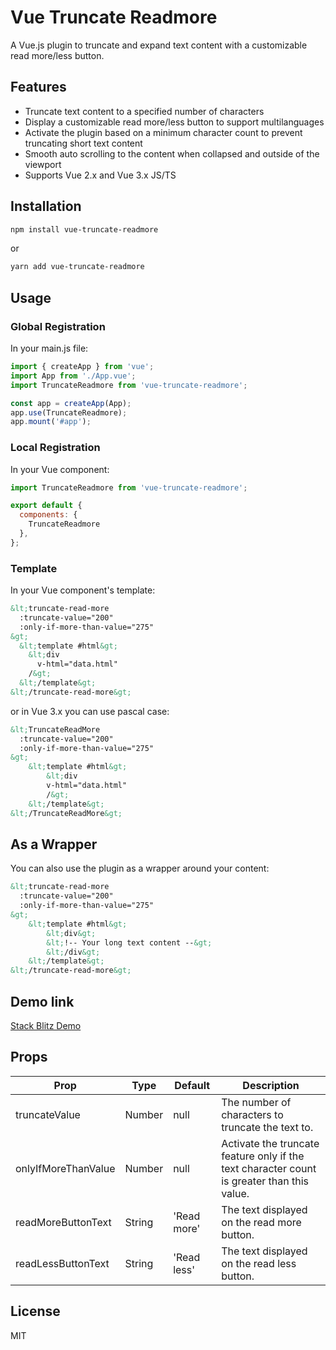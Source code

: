 # Vue Truncate Readmore

A Vue.js plugin to truncate and expand text content with a customizable read more/less button.

## Features

- Truncate text content to a specified number of characters
- Display a customizable read more/less button to support multilanguages 
- Activate the plugin based on a minimum character count to prevent truncating short text content
- Smooth auto scrolling to the content when collapsed and outside of the viewport
- Supports Vue 2.x and Vue 3.x JS/TS

## Installation

```bash
npm install vue-truncate-readmore
```

or

```bash
yarn add vue-truncate-readmore
```

## Usage

### Global Registration

In your main.js file:

```javascript
import { createApp } from 'vue';
import App from './App.vue';
import TruncateReadmore from 'vue-truncate-readmore';

const app = createApp(App);
app.use(TruncateReadmore);
app.mount('#app');
```

### Local Registration

In your Vue component:

```javascript
import TruncateReadmore from 'vue-truncate-readmore';

export default {
  components: {
    TruncateReadmore
  },
};
```

### Template

In your Vue component's template:

```html
&lt;truncate-read-more
  :truncate-value="200"
  :only-if-more-than-value="275"
&gt;
  &lt;template #html&gt;
    &lt;div
      v-html="data.html"
    /&gt;
  &lt;/template&gt;
&lt;/truncate-read-more&gt;
```

or in Vue 3.x you can use pascal case:

```html
&lt;TruncateReadMore
  :truncate-value="200"
  :only-if-more-than-value="275"
&gt;
    &lt;template #html&gt;
        &lt;div
        v-html="data.html"
        /&gt;
    &lt;/template&gt;
&lt;/TruncateReadMore&gt;
```

## As a Wrapper

You can also use the plugin as a wrapper around your content:

```html
&lt;truncate-read-more
  :truncate-value="200"
  :only-if-more-than-value="275"
&gt;
    &lt;template #html&gt;
        &lt;div&gt;
        &lt;!-- Your long text content --&gt;
        &lt;/div&gt;
    &lt;/template&gt;
&lt;/truncate-read-more&gt;
```

## Demo link
[Stack Blitz Demo](https://vue-e4fd7y.stackblitz.io)

## Props

| Prop                  | Type    | Default | Description                                                                                      |
|-----------------------|---------|---------|--------------------------------------------------------------------------------------------------|
| truncateValue         | Number  | null    | The number of characters to truncate the text to.                                                |
| onlyIfMoreThanValue   | Number  | null    | Activate the truncate feature only if the text character count is greater than this value.      |
| readMoreButtonText    | String  | 'Read more' | The text displayed on the read more button.                                                    |
| readLessButtonText    | String  | 'Read less' | The text displayed on the read less button.                                                    |

## License

MIT